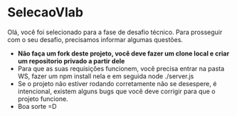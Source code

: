 # SelecaoVlab

Olá, você foi selecionado para a fase de desafio técnico. Para prosseguir com o seu desafio, precisamos informar algumas questões.

- **Não faça um fork deste projeto, você deve fazer um clone local e criar um repositorio privado a partir dele**
- Para que as suas requisições funcionem, você precisa entrar na pasta WS, fazer um npm install nela e em seguida node ./server.js
- Se o projeto não estiver rodando corretamente não se desespere, é intencional, existem alguns bugs que você deve corrigir para que o projeto funcione.
- Boa sorte =D
